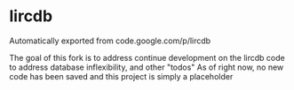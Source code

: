 # lircdb
Automatically exported from code.google.com/p/lircdb

The goal of this fork is to address continue development on the lircdb code to address database inflexibility, and other "todos"
As of right now, no new code has been saved and this project is simply a placeholder

